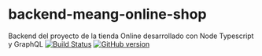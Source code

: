 # backend-meang-online-shop
Backend del proyecto de la tienda Online desarrollado con Node Typescript y GraphQL
[![Build Status](https://app.travis-ci.com/mugan86/backend-meang-online-shop.svg?branch=master)](https://app.travis-ci.com/mugan86/backend-meang-online-shop) [![GitHub version](https://badge.fury.io/gh/mugan86%2Fbackend-meang-online-shop.svg)](https://badge.fury.io/gh/mugan86%2Fbackend-meang-online-shop)